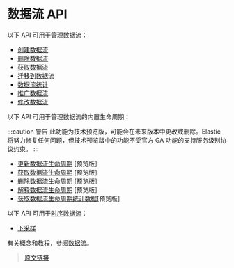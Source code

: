 # 数据流 API

以下 API 可用于管理数据流：

- [创建数据流](./create_data_stream)
- [删除数据流](./delete_data_stream)
- [获取数据流](./get_data_stream)
- [迁移到数据流](./migrate_to_data_stream)
- [数据流统计](./data_stream_stats)
- [推广数据流](./promote_data_stream)
- [修改数据流](./modify_data_stream)

以下 API 可用于管理数据流的内置生命周期：

:::caution 警告
此功能为技术预览版，可能会在未来版本中更改或删除。Elastic 将努力修复任何问题，但技术预览版中的功能不受官方 GA 功能的支持服务级别协议约束。
:::

- [更新数据流生命周期](./put_data_stream_lifecycle) [预览版］
- [获取数据流生命周期](./get_data_stream_lifecycle) [预览版］
- [删除数据流生命周期](./delete_data_stream_lifecycle) [预览版］
- [解释数据流生命周期](./explain_data_stream_lifecycle) [预览版］
- [获取数据流生命周期统计数据](./get_data_stream_lifecycle)[预览版］

以下 API 可用于[时序数据流](/data_streams/tsds)：

- [下采样](./downsample)

有关概念和教程，参阅[数据流](/data_streams)。

> [原文链接](https://www.elastic.co/guide/en/elasticsearch/reference/current/data-stream-apis.html)
